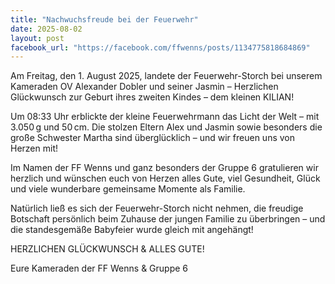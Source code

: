 ```yaml
---
title: "Nachwuchsfreude bei der Feuerwehr"
date: 2025-08-02
layout: post
facebook_url: "https://facebook.com/ffwenns/posts/1134775818684869"
---
```


Am Freitag, den 1. August 2025, landete der Feuerwehr-Storch bei unserem Kameraden OV Alexander Dobler und seiner Jasmin –
Herzlichen Glückwunsch zur Geburt ihres zweiten Kindes – dem kleinen KILIAN! 

Um 08:33 Uhr erblickte der kleine Feuerwehrmann das Licht der Welt – mit 3.050 g und 50 cm.
Die stolzen Eltern Alex und Jasmin sowie besonders die große Schwester Martha sind überglücklich – und wir freuen uns von Herzen mit! 

Im Namen der FF Wenns und ganz besonders der Gruppe 6 gratulieren wir herzlich
und wünschen euch von Herzen alles Gute, viel Gesundheit, Glück und viele wunderbare gemeinsame Momente als Familie. 

Natürlich ließ es sich der Feuerwehr-Storch nicht nehmen, die freudige Botschaft persönlich beim Zuhause der jungen Familie zu überbringen –
und die standesgemäße Babyfeier wurde gleich mit angehängt! 

HERZLICHEN GLÜCKWUNSCH & ALLES GUTE! 

Eure Kameraden der FF Wenns & Gruppe 6